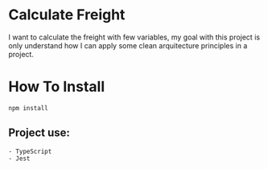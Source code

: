 # Calculate Freight

I want to calculate the freight with few variables, my goal with this project is only understand how I can apply some clean arquitecture principles in a project.


# How To Install

    npm install

## Project use:
    - TypeScript
    - Jest







